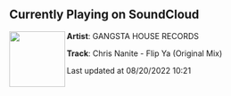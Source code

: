 ## Currently Playing on SoundCloud

[<img align="left" width="100" src="https://i1.sndcdn.com/artworks-LkVQDQ0yxWszdVoF-yX9Y1w-t500x500.jpg">](https://soundcloud.com/gangstahouserec/chris-nanite-flip-ya-original-mix)

**Artist**: GANGSTA HOUSE RECORDS 

**Track**: Chris Nanite - Flip Ya (Original Mix)

Last updated at 08/20/2022 10:21
